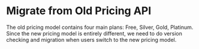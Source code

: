 # Migrate from Old Pricing API

The old pricing model contains four main plans: Free, Silver, Gold, Platinum. Since the new pricing model is entirely different, we need to do version checking and migration when users switch to the new pricing model.


